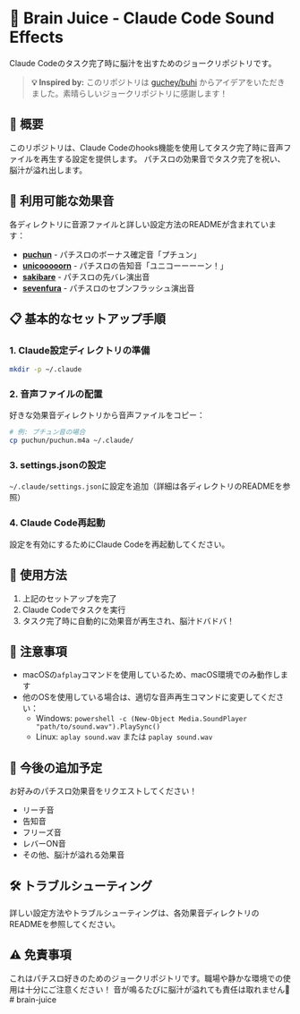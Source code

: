 # 🎰 Brain Juice - Claude Code Sound Effects

Claude Codeのタスク完了時に脳汁を出すためのジョークリポジトリです。

> **💡 Inspired by:** このリポジトリは [guchey/buhi](https://github.com/guchey/buhi) からアイデアをいただきました。素晴らしいジョークリポジトリに感謝します！

## 🎵 概要

このリポジトリは、Claude Codeのhooks機能を使用してタスク完了時に音声ファイルを再生する設定を提供します。
パチスロの効果音でタスク完了を祝い、脳汁が溢れ出します。

## 🎰 利用可能な効果音

各ディレクトリに音源ファイルと詳しい設定方法のREADMEが含まれています：

- **[puchun](./puchun/)** - パチスロのボーナス確定音「プチュン」
- **[unicooooorn](./unicorn/)** - パチスロの告知音「ユニコーーーーン！」
- **[sakibare](./sakibare/)** - パチスロの先バレ演出音
- **[sevenfura](./sevenfura/)** - パチスロのセブンフラッシュ演出音

## 📋 基本的なセットアップ手順

### 1. Claude設定ディレクトリの準備
```bash
mkdir -p ~/.claude
```

### 2. 音声ファイルの配置
好きな効果音ディレクトリから音声ファイルをコピー：
```bash
# 例: プチュン音の場合
cp puchun/puchun.m4a ~/.claude/
```

### 3. settings.jsonの設定
`~/.claude/settings.json`に設定を追加（詳細は各ディレクトリのREADMEを参照）

### 4. Claude Code再起動
設定を有効にするためにClaude Codeを再起動してください。

## 🚀 使用方法

1. 上記のセットアップを完了
2. Claude Codeでタスクを実行
3. タスク完了時に自動的に効果音が再生され、脳汁ドバドバ！

## 📝 注意事項

- macOSの`afplay`コマンドを使用しているため、macOS環境でのみ動作します
- 他のOSを使用している場合は、適切な音声再生コマンドに変更してください：
  - Windows: `powershell -c (New-Object Media.SoundPlayer "path/to/sound.wav").PlaySync()`
  - Linux: `aplay sound.wav` または `paplay sound.wav`

## 🎉 今後の追加予定

お好みのパチスロ効果音をリクエストしてください！
- リーチ音
- 告知音
- フリーズ音
- レバーON音
- その他、脳汁が溢れる効果音

## 🛠️ トラブルシューティング

詳しい設定方法やトラブルシューティングは、各効果音ディレクトリのREADMEを参照してください。

## ⚠️ 免責事項

これはパチスロ好きのためのジョークリポジトリです。職場や静かな環境での使用は十分にご注意ください！
音が鳴るたびに脳汁が溢れても責任は取れません🎰# brain-juice
